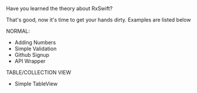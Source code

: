 Have you learned the theory about RxSwift?

That's good, now it's time to get your hands dirty. Examples are listed below

NORMAL:

+ Adding Numbers
+ Simple Validation
+ Github Signup
+ API Wrapper

TABLE/COLLECTION VIEW

+ Simple TableView